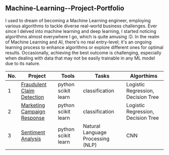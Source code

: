 ## Machine-Learning--Project-Portfolio

I used to dream of becoming a Machine Learning engineer, employing various algorithms to tackle diverse real-world business challenges. Ever since I delved into machine learning and deep learning, I started noticing algorithms almost everywhere I go, which is quite amusing :D. In the realm of Machine Learning and AI, there's no real entry-level; it's an ongoing learning process to enhance algorithms or explore different ones for optimal results. Occasionally, achieving the best outcome is challenging, especially when dealing with data that may not be easily trainable in any ML model due to its nature.

| No. | Project | Tools | Tasks | Algorthims
|----------|----------|----------|----------|----------|
| 1 | [Fraudulent Claim Detection](https://github.com/Hannah-Abi/fraudulent-claim-detection-by-machine-learning) | python scikit learn| classification | Logistic Regression, Decision Tree |
| 2 | [Marketing Campaign Response](https://github.com/Hannah-Abi/Marketing-Analysis---Logistic-Regression-Decision-Tree) | python scikit learn | classification | Logistic Regression, Decision Tree |
| 3 | [Sentiment Analysis](https://github.com/Hannah-Abi/Sentiment-analysis/blob/main/NLP-with-CNN-Deep-Learning.ipynb) | python scikit learn | Natural Language Processing (NLP) | CNN |
 
